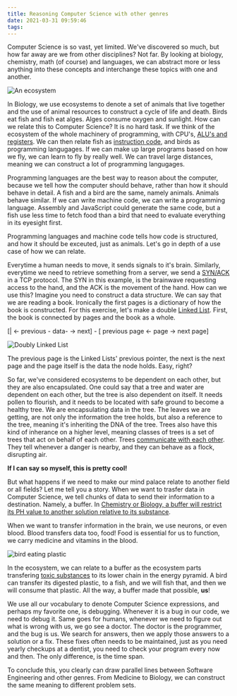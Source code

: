 ```yaml
---
title: Reasoning Computer Science with other genres
date: 2021-03-31 09:59:46
tags:
---
```


Computer Science is so vast, yet limited. We've discovered so much, but how far away are we from other disciplines? Not far. By looking at biology, chemistry, math (of course) and languages, we can abstract more or less anything into these concepts and interchange these topics with one and another.

![An ecosystem](./eco.jpeg)

In Biology, we use ecosystems to denote a set of animals that live together and the use of animal resources to construct a cycle of life and death. Birds eat fish and fish eat alges. Alges consume oxygen and sunlight. How can we relate this to Computer Science? It is no hard task. If we think of the ecosystem of the whole machinery of programming, with CPU's, [ALU's and registers](https://computersciencewiki.org/index.php/Functions_of_the_arithmetic_logic_unit_(ALU)#:~:text=A%20register%20is%20a%20small,%2C%20the%20ALU%2C%20and%20memory.). We can then relate fish as [instruction code](https://home.adelphi.edu/~siegfried/cs371/371l10.pdf), and birds as programming langugages. If we can make up large programs based on how we fly, we can learn to fly by really well. We can travel large distances, meaning we can construct a lot of programming langugages. 

Programming languages are the best way to reason about the computer, because we tell how the computer should behave, rather than how it should behave in detail. A fish and a bird are the same, namely animals. Animals behave similar. If we can write machine code, we can write a programming language. Assembly and JavaScript could generate the same code, but a fish use less time to fetch food than a bird that need to evaluate everything in its eyesight first. 

Programming languages and machine code tells how code is structured, and how it should be exceuted, just as animals. Let's go in depth of a use case of how we can relate.

Everytime a human needs to move, it sends signals to it's brain. Similarly, everytime we need to retrieve something from a server, we send a [SYN/ACK](https://www.guru99.com/tcp-3-way-handshake.html#:~:text=SYN%2DACK%20is%20a%20SYN,a%20connection%20with%20a%20server) in a TCP protocol. The SYN in this example, is the brainwave requesting access to the hand, and the ACK is the movement of the hand. How can we use this? Imagine you need to construct a data structure. We can say that we are reading a book. Ironically the first pages is a dictionary of how the book is constructed. For this exercise, let's make a double [Linked List](https://www.geeksforgeeks.org/data-structures/linked-list/). First, the book is connected by pages and the book as a whole. 

[| <- previous - data- -> next] - [ previous page <- page -> next page]

![Doubly Linked List](./linked-list.jpeg)

The previous page is the Linked Lists' previous pointer, the next is the next page and the page itself is the data the node holds. Easy, right?


So far, we've considered ecosystems to be dependent on each other, but they are also encapsulated. One could say that a tree and water are dependent on each other, but the tree is also dependent on itself. It needs pollen to flourish, and it needs to be located with safe ground to become a healthy tree. We are encapsulating data in the tree. The leaves we are getting, are not only the information the tree holds, but also a reference to the tree, meaning it's inheriting the DNA of the tree. Trees also have this kind of inherance on a higher level, meaning classes of trees is a set of trees that act on behalf of each other. Trees [communicate with each other](https://www.smithsonianmag.com/science-nature/the-whispering-trees-180968084/#:~:text=Trees%20also%20communicate%20through%20the,pheromones%20and%20other%20scent%20signals.&text=Trees%20can%20detect%20scents%20through,have%20a%20sense%20of%20taste.). They tell whenever a danger is nearby, and they can behave as a flock, disrupting air. 

**If I can say so myself, this is pretty cool!**

But what happens if we need to make our mind palace relate to another field or all fields? Let me tell you a story. When we want to trasfer data in Computer Science, we tell chunks of data to send their information to a destination. Namely, a buffer. In [Chemistry or Biology, a buffer will restrict its PH value to another solution relative to its substance](https://www.sigmaaldrich.com/life-science/core-bioreagents/biological-buffers.html#:~:text=Buffers%20are%20aqueous%20solutions%20that,up%20protons%2C%20bases%20accept%20them.). 

When we want to transfer information in the brain, we use neurons, or even blood. Blood transfers data too, food! Food is essential for us to function, we carry medicine and vitamins in the blood. 

![bird eating plastic](bird.jpeg)


In the ecosystem, we can relate to a buffer as the ecosystem parts transfering [toxic substances](https://www.bbc.com/news/science-environment-52762120) to its lower chain in the energy pyramid. A bird can transfer its digested plastic, to a fish, and we will fish that, and then we will consume that plastic. All the way, a buffer made that possible, **us**!


We use all our vocabulary to denote Computer Science expressions, and perhaps my favorite one, is debugging. Whenever it is a bug in our code, we need to debug it. Same goes for humans, whenever we need to figure out what is wrong with us, we go see a doctor. The doctor is the programmer, and the bug is us. We search for answers, then we apply those answers to a solution or a fix. These fixes often needs to be maintained, just as you need yearly checkups at a dentist, you need to check your program every now and then. The only difference, is the time span. 


To conclude this, you clearly can draw parallel lines between Software Engineering and other genres. From Medicine to Biology, we can construct the same meaning to different problem sets. 








